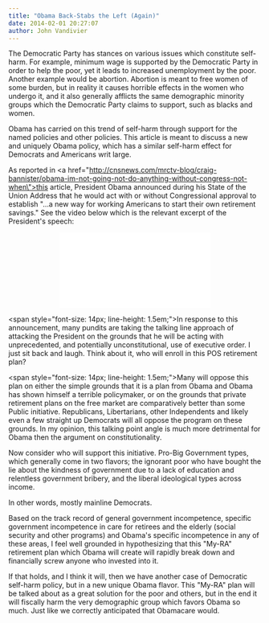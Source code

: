 ```yaml
---
title: "Obama Back-Stabs the Left (Again)"
date: 2014-02-01 20:27:07
author: John Vandivier
---
```




The Democratic Party has stances on various issues which constitute self-harm. For example, minimum wage is supported by the Democratic Party in order to help the poor, yet it leads to increased unemployment by the poor. Another example would be abortion. Abortion is meant to free women of some burden, but in reality it causes horrible effects in the women who undergo it, and it also generally afflicts the same demographic minority groups which the Democratic Party claims to support, such as blacks and women.

Obama has carried on this trend of self-harm through support for the named policies and other policies. This article is meant to discuss a new and uniquely Obama policy, which has a similar self-harm effect for Democrats and Americans writ large.

As reported in <a href=\"http://cnsnews.com/mrctv-blog/craig-bannister/obama-im-not-going-not-do-anything-without-congress-not-when\">this article</a>, President Obama announced during his State of the Union Address that he would act with or without Congressional approval to establish \"...a new way for working Americans to start their own retirement savings.\" See the video below which is the relevant excerpt of the President's speech:

<center><iframe title=\"MRC TV video player\" src=\"http://www.mrctv.org/embed/125238\" height=\"240\" width=\"425\" allowfullscreen=\"\" frameborder=\"0\"></iframe></center>

<span style=\"font-size: 14px; line-height: 1.5em;\">In response to this announcement, many pundits are taking the talking line approach of attacking the President on the grounds that he will be acting with unprecedented, and potentially unconstitutional, use of executive order. I just sit back and laugh. Think about it, who will enroll in this POS retirement plan?</span>

<span style=\"font-size: 14px; line-height: 1.5em;\">Many will oppose this plan on either the simple grounds that it is a plan from Obama and Obama has shown himself a terrible policymaker, or on the grounds that private retirement plans on the free market are comparatively better than some Public initiative. Republicans, Libertarians, other </span>Independents and likely even a few straight up Democrats will all oppose the program on these grounds. In my opinion, this talking point angle is much more detrimental for Obama then the argument on constitutionality.

Now consider who will support this initiative. Pro-Big Government types, which generally come in two flavors; the ignorant poor who have bought the lie about the kindness of government due to a lack of education and relentless government bribery, and the liberal ideological types across income.

In other words, mostly mainline Democrats.

Based on the track record of general government incompetence, specific government incompetence in care for retirees and the elderly (social security and other programs) and Obama's specific incompetence in any of these areas, I feel well grounded in hypothesizing that this \"My-RA\" retirement plan which Obama will create will rapidly break down and financially screw anyone who invested into it.

If that holds, and I think it will, then we have another case of Democratic self-harm policy, but in a new unique Obama flavor. This \"My-RA\" plan will be talked about as a great solution for the poor and others, but in the end it will fiscally harm the very demographic group which favors Obama so much. Just like we correctly anticipated that Obamacare would.